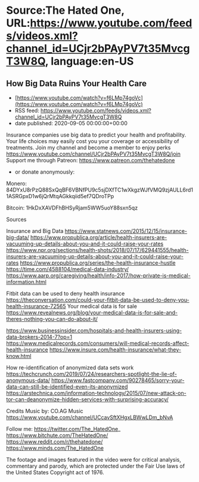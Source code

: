# Source:The Hated One, URL:https://www.youtube.com/feeds/videos.xml?channel_id=UCjr2bPAyPV7t35MvcgT3W8Q, language:en-US

## How Big Data Ruins Your Health Care
 - [https://www.youtube.com/watch?v=f6LMp74goVc](https://www.youtube.com/watch?v=f6LMp74goVc)
 - RSS feed: https://www.youtube.com/feeds/videos.xml?channel_id=UCjr2bPAyPV7t35MvcgT3W8Q
 - date published: 2020-09-05 00:00:00+00:00

Insurance companies use big data to predict your health and profitability. Your life choices may easily cost you your coverage or accessibility of treatments.
Join my channel and become a member to enjoy perks https://www.youtube.com/channel/UCjr2bPAyPV7t35MvcgT3W8Q/join
Support me through Patreon: https://www.patreon.com/thehatedone 

- or donate anonymously:

Monero: 84DYxU8rPzQ88SxQqBF6VBNfPU9c5sjDXfTC1wXkgzWJfVMQ9zjAULL6rd11ASRGpxD1w6jQrMtqAGkkqiid5ef7QDroTPp

Bitcoin: 1HkDxXAVDFhBHSyRjam5WW5uoY88sxn5qz

Sources

Insurance and Big Data
https://www.statnews.com/2015/12/15/insurance-big-data/
https://www.propublica.org/article/health-insurers-are-vacuuming-up-details-about-you-and-it-could-raise-your-rates
https://www.npr.org/sections/health-shots/2018/07/17/629441555/health-insurers-are-vacuuming-up-details-about-you-and-it-could-raise-your-rates
https://www.propublica.org/series/the-health-insurance-hustle 
https://time.com/4588104/medical-data-industry/
https://www.aarp.org/caregiving/health/info-2017/how-private-is-medical-information.html

Fitbit data can be used to deny health insurance https://theconversation.com/could-your-fitbit-data-be-used-to-deny-you-health-insurance-72565
Your medical data is for sale https://www.revealnews.org/blog/your-medical-data-is-for-sale-and-theres-nothing-you-can-do-about-it/

https://www.businessinsider.com/hospitals-and-health-insurers-using-data-brokers-2014-7?op=1
https://www.medicalrecords.com/consumers/will-medical-records-affect-health-insurance
https://www.insure.com/health-insurance/what-they-know.html

How re-identification of anonymized data sets work
https://techcrunch.com/2019/07/24/researchers-spotlight-the-lie-of-anonymous-data/
https://www.fastcompany.com/90278465/sorry-your-data-can-still-be-identified-even-its-anonymized
https://arstechnica.com/information-technology/2015/07/new-attack-on-tor-can-deanonymize-hidden-services-with-surprising-accuracy/

Credits
Music by: CO.AG Music https://www.youtube.com/channel/UCcavSftXHgxLBWwLDm_bNvA

Follow me:
https://twitter.com/The_HatedOne_
https://www.bitchute.com/TheHatedOne/
https://www.reddit.com/r/thehatedone/
https://www.minds.com/The_HatedOne

The footage and images featured in the video were for critical analysis, commentary and parody, which are protected under the Fair Use laws of the United States Copyright act of 1976.

